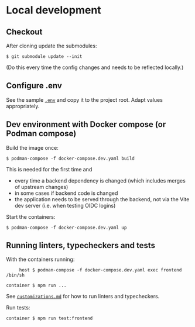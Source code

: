 # Local development

## Checkout

After cloning update the submodules:

```
$ git submodule update --init
```

(Do this every time the config changes and needs to be reflected locally.)


## Configure .env

See the sample [`.env`](.env.ionos.sample) and copy it to the project root. Adapt values appropriately.


## Dev environment with Docker compose (or Podman compose)

Build the image once:

```
$ podman-compose -f docker-compose.dev.yaml build
```

This is needed for the first time and

* every time a backend dependency is changed (which includes merges of upstream changes)
* in some cases if backend code is changed
* the application needs to be served through the backend, not via the Vite dev server (i.e. when testing OIDC logins)


Start the containers:

```
$ podman-compose -f docker-compose.dev.yaml up
```


## Running linters, typecheckers and tests

With the containers running:

```
     host $ podman-compose -f docker-compose.dev.yaml exec frontend /bin/sh
```


```
container $ npm run ...
```

See [`customizations.md`](customizations.md) for how to run linters and typecheckers.

Run tests:

```
container $ npm run test:frontend
```
